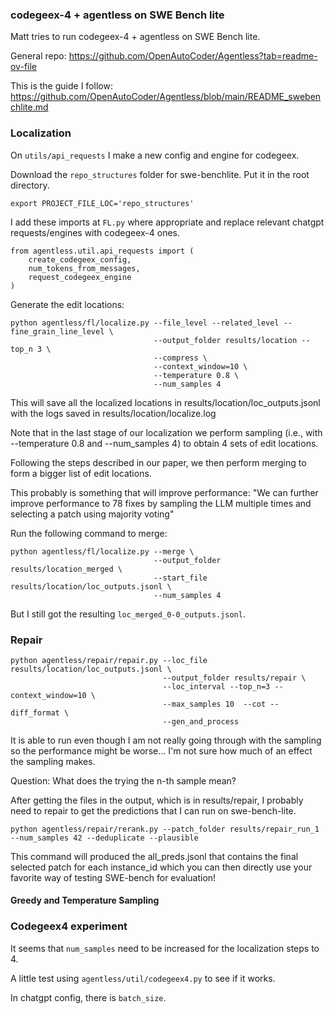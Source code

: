 
### codegeex-4 + agentless on SWE Bench lite

Matt tries to run codegeex-4 + agentless on SWE Bench lite. 

General repo: 
https://github.com/OpenAutoCoder/Agentless?tab=readme-ov-file

This is the guide I follow:
https://github.com/OpenAutoCoder/Agentless/blob/main/README_swebenchlite.md



### Localization 

On `utils/api_requests` I make a new config and engine for codegeex.

Download the `repo_structures` folder for swe-benchlite. Put it in the root directory. 

```
export PROJECT_FILE_LOC='repo_structures' 
```

I add these imports at `FL.py`  where appropriate and replace relevant chatgpt requests/engines with codegeex-4 ones. 
```
from agentless.util.api_requests import (
	create_codegeex_config,
	num_tokens_from_messages,
	request_codegeex_engine
)
```

Generate the edit locations: 
```
python agentless/fl/localize.py --file_level --related_level --fine_grain_line_level \
                                --output_folder results/location --top_n 3 \
                                --compress \
                                --context_window=10 \
                                --temperature 0.8 \
                                --num_samples 4
```

This will save all the localized locations in results/location/loc_outputs.jsonl with the logs saved in results/location/localize.log

Note that in the last stage of our localization we perform sampling (i.e., with --temperature 0.8 and --num_samples 4) to obtain 4 sets of edit locations.

Following the steps described in our paper, we then perform merging to form a bigger list of edit locations.

This probably is something that will improve performance: "We can further improve performance to 78 fixes by sampling the LLM multiple times and selecting a patch using majority voting"

Run the following command to merge:

```
python agentless/fl/localize.py --merge \
                                --output_folder results/location_merged \
                                --start_file results/location/loc_outputs.jsonl \
                                --num_samples 4
```

But I still got the resulting `loc_merged_0-0_outputs.jsonl`. 







### Repair 

```
python agentless/repair/repair.py --loc_file results/location/loc_outputs.jsonl \
                                  --output_folder results/repair \
                                  --loc_interval --top_n=3 --context_window=10 \
                                  --max_samples 10  --cot --diff_format \
                                  --gen_and_process 
```


It is able to run even though I am not really going through with the sampling so the performance might be worse... I'm not sure how much of an effect the sampling makes. 



Question:  What does the trying the n-th sample mean?  

After getting the files in the output, which is in results/repair, I probably need to repair to get the predictions that I can run on swe-bench-lite. 



```
python agentless/repair/rerank.py --patch_folder results/repair_run_1 --num_samples 42 --deduplicate --plausible
```

This command will produced the all_preds.jsonl that contains the final selected patch for each instance_id which you can then directly use your favorite way of testing SWE-bench for evaluation!




#### Greedy and Temperature Sampling



### Codegeex4 experiment

It seems that `num_samples` need to be increased for the localization steps to 4.

A little test using `agentless/util/codegeex4.py` to see if it works.

In chatgpt config, there is `batch_size`. 


